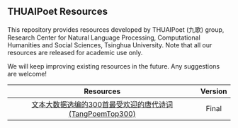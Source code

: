 ## THUAIPoet Resources

This repository provides resources developed by THUAIPoet (九歌) group, Research Center for Natural Language Processing, Computational Humanities and Social Sciences, Tsinghua University. Note that all our resources are released for academic use only.

We will keep improving existing resources in the future. Any suggestions are welcome!

| Resources | Version |
|:---:|:---:|
|[文本大数据选编的300首最受欢迎的唐代诗词(TangPoemTop300)](TangPoemTop300/) | Final |